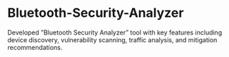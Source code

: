 # Bluetooth-Security-Analyzer
Developed ”Bluetooth Security Analyzer” tool with key features including device discovery, vulnerability scanning, traffic analysis, and mitigation recommendations.
